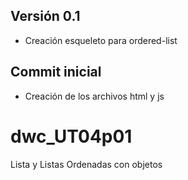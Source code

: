 ## Versión 0.1
- Creación esqueleto para ordered-list
## Commit inicial
- Creación de los archivos html y js
# dwc_UT04p01
Lista y Listas Ordenadas con objetos
